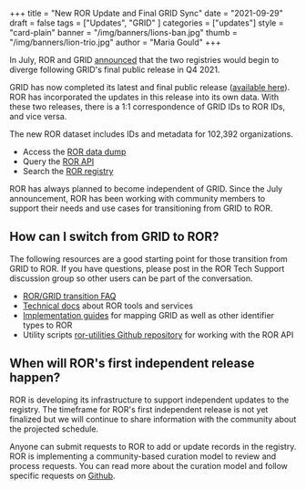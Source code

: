 +++
title = "New ROR Update and Final GRID Sync"
date = "2021-09-29"
draft = false
tags = ["Updates", "GRID" ]
categories = ["updates"]
style = "card-plain"
banner = "/img/banners/lions-ban.jpg"
thumb = "/img/banners/lion-trio.jpg"
author = "Maria Gould"
+++

In July, ROR and GRID [announced](/blog/2021-07-12-ror-grid-the-way-forward) that the two registries would begin to diverge following GRID's final public release in Q4 2021.

GRID has now completed its latest and final public release ([available here](https://grid.ac/downloads)). ROR has incorporated the updates in this release into its own data. With these two releases, there is a 1:1 correspondence of GRID IDs to ROR IDs, and vice versa.

The new ROR dataset includes IDs and metadata for 102,392 organizations.

- Access the [ROR data dump](https://doi.org/10.5281/zenodo.5534442.)
- Query the [ROR API](https://api.ror.org/organizations)
- Search the [ROR registry](https://ror.org/search)

ROR has always planned to become independent of GRID. Since the July announcement, ROR has been working with community members to support their needs and use cases for transitioning from GRID to ROR.    

## How can I switch from GRID to ROR?
The following resources are a good starting point for those transition from GRID to ROR. If you have questions, please post in the ROR Tech Support discussion group so other users can be part of the conversation.

- [ROR/GRID transition FAQ](https://ror.readme.io/docs/gridror-transition-faq)
- [Technical docs](https://ror.readme.io/docs/rest-api) about ROR tools and services
- [Implementation guides](https://ror.readme.io/docs/map-other-organization-id-types-to-ror) for mapping GRID as well as other identifier types to ROR
- Utility scripts [ror-utilities Github repository](https://github.com/ror-community/ror-utilities) for working with the ROR API

## When will ROR's first independent release happen?
ROR is developing its infrastructure to support independent updates to the registry. The timeframe for ROR's first independent release is not yet finalized but we will continue to share information with the community about the projected schedule.

Anyone can submit requests to ROR to add or update records in the registry. ROR is implementing a community-based curation model to review and process requests. You can read more about the curation model and follow specific requests on [Github](https://github.com/ror-community/ror-updates/issues).
